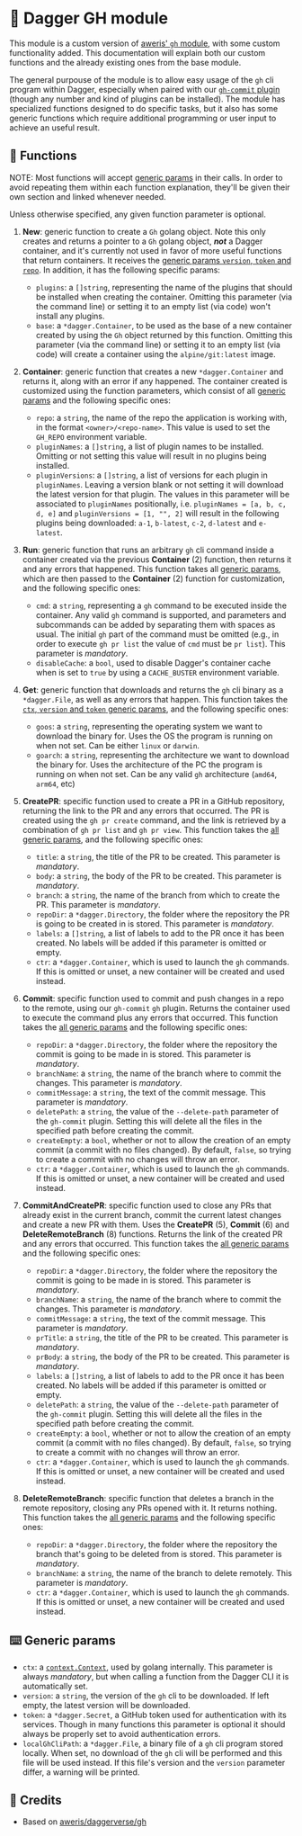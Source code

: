 # 🚀 Dagger GH module

This module is a custom version of [aweris' `gh` module](https://github.com/aweris/daggerverse), with some custom functionality added. This documentation will explain both our custom functions and the already existing ones from the base module.

The general purpouse of the module is to allow easy usage of the `gh` cli program within Dagger, especially when paired with our [`gh-commit` plugin](https://github.com/prefapp/gh-commit) (though any number and kind of plugins can be installed). The module has specialized functions designed to do specific tasks, but it also has some generic functions which require additional programming or user input to achieve an useful result.

## 🔨 Functions

NOTE: Most functions will accept [generic params](#generic-params) in their calls. In order to avoid repeating them within each function explanation, they'll be given their own section and linked whenever needed.

Unless otherwise specified, any given function parameter is optional.

1. **New**: generic function to create a `Gh` golang object. Note this only creates and returns a pointer to a `Gh` golang object, **_not_** a Dagger container, and it's currently not used in favor of more useful functions that return containers. It receives the [generic params `version`, `token` and `repo`](#generic-params). In addition, it has the following specific params:
    - `plugins`: a `[]string`, representing the name of the plugins that should be installed when creating the container. Omitting this parameter (via the command line) or setting it to an empty list (via code) won't install any plugins.
    - `base`: a `*dagger.Container`, to be used as the base of a new container created by using the `Gh` object returned by this function. Omitting this parameter (via the command line) or setting it to an empty list (via code) will create a container using the `alpine/git:latest` image.

2. **Container**: generic function that creates a new `*dagger.Container` and returns it, along with an error if any happened. The container created is customized using the function parameters, which consist of all [generic params](#generic-params) and the following specific ones:
    - `repo`: a `string`, the name of the repo the application is working with, in the format `<owner>/<repo-name>`. This value is used to set the `GH_REPO` environment variable.
    - `pluginNames`: a `[]string`, a list of plugin names to be installed. Omitting or not setting this value will result in no plugins being installed.
    - `pluginVersions`: a `[]string`, a list of versions for each plugin in `pluginNames`. Leaving a version blank or not setting it will download the latest version for that plugin. The values in this parameter will be associated to `pluginNames` positionally, i.e. `pluginNames = [a, b, c, d, e]` and `pluginVersions = [1, "", 2]` will result in the following plugins being downloaded: `a-1`, `b-latest`, `c-2`, `d-latest` and `e-latest`.

3. **Run**: generic function that runs an arbitrary `gh` cli command inside a container created via the previous **Container** (2) function, then returns it and any errors that happened. This function takes  all [generic params](#generic-params), which are then passed to the **Container** (2) function for customization, and the following specific ones:
    - `cmd`: a `string`, representing a `gh` command to be executed inside the container. Any valid `gh` command is supported, and parameters and subcommands can be added by separating them with spaces as usual. The initial `gh` part of the command must be omitted (e.g., in order to execute `gh pr list` the value of `cmd` must be `pr list`). This parameter is *mandatory*.
    - `disableCache`: a `bool`, used to disable Dagger's container cache when is set to `true` by using a `CACHE_BUSTER` environment variable.

4. **Get**: generic function that downloads and returns the `gh` cli binary as a `*dagger.File`, as well as any errors that happen. This function takes the [`ctx`, `version` and `token` generic params](#generic-params), and the following specific ones:
    - `goos`: a `string`, representing the operating system we want to download the binary for. Uses the OS the program is running on when not set. Can be either `linux` or `darwin`.
    - `goarch`: a `string`, representing the architecture we want to download the binary for. Uses the architecture of the PC the program is running on when not set. Can be any valid `gh` architecture (`amd64`, `arm64`, etc)

5. **CreatePR**: specific function used to create a PR in a GitHub repository, returning the link to the PR and any errors that occurred. The PR is created using the `gh pr create` command, and the link is retrieved by a combination of `gh pr list` and `gh pr view`. This function takes the [all generic params](#generic-params), and the following specific ones:
    - `title`: a `string`, the title of the PR to be created. This parameter is *mandatory*.
    - `body`: a `string`, the body of the PR to be created. This parameter is *mandatory*.
    - `branch`: a `string`, the name of the branch from which to create the PR. This parameter is *mandatory*.
    - `repoDir`: a `*dagger.Directory`, the folder where the repository the PR is going to be created in is stored. This parameter is *mandatory*.
    - `labels`: a `[]string`, a list of labels to add to the PR once it has been created. No labels will be added if this parameter is omitted or empty.
    - `ctr`: a `*dagger.Container`, which is used to launch the `gh` commands. If this is omitted or unset, a new container will be created and used instead.

6. **Commit**: specific function used to commit and push changes in a repo to the remote, using our `gh-commit` `gh` plugin. Returns the container used to execute the command plus any errors that occurred. This function takes the [all generic params](#generic-params) and the following specific ones:
    - `repoDir`: a `*dagger.Directory`, the folder where the repository the commit is going to be made in is stored. This parameter is *mandatory*.
    - `branchName`: a `string`, the name of the branch where to commit the changes. This parameter is *mandatory*.
    - `commitMessage`: a `string`, the text of the commit message. This parameter is *mandatory*.
    - `deletePath`: a `string`, the value of the `--delete-path` parameter of the `gh-commit` plugin. Setting this will delete all the files in the specified path before creating the commit.
    - `createEmpty`: a `bool`, whether or not to allow the creation of an empty commit (a commit with no files changed). By default, `false`, so trying to create a commit with no changes will throw an error.
    - `ctr`: a `*dagger.Container`, which is used to launch the `gh` commands. If this is omitted or unset, a new container will be created and used instead.

7. **CommitAndCreatePR**: specific function used to close any PRs that already exist in the current branch, commit the current latest changes and create a new PR with them. Uses the **CreatePR** (5), **Commit** (6) and **DeleteRemoteBranch** (8) functions. Returns the link of the created PR and any errors that occurred. This function takes the [all generic params](#generic-params) and the following specific ones:
    - `repoDir`: a `*dagger.Directory`, the folder where the repository the commit is going to be made in is stored. This parameter is *mandatory*.
    - `branchName`: a `string`, the name of the branch where to commit the changes. This parameter is *mandatory*.
    - `commitMessage`: a `string`, the text of the commit message. This parameter is *mandatory*.
    - `prTitle`: a `string`, the title of the PR to be created. This parameter is *mandatory*.
    - `prBody`: a `string`, the body of the PR to be created. This parameter is *mandatory*.
    - `labels`: a `[]string`, a list of labels to add to the PR once it has been created. No labels will be added if this parameter is omitted or empty.
    - `deletePath`: a `string`, the value of the `--delete-path` parameter of the `gh-commit` plugin. Setting this will delete all the files in the specified path before creating the commit.
    - `createEmpty`: a `bool`, whether or not to allow the creation of an empty commit (a commit with no files changed). By default, `false`, so trying to create a commit with no changes will throw an error.
    - `ctr`: a `*dagger.Container`, which is used to launch the `gh` commands. If this is omitted or unset, a new container will be created and used instead.

8. **DeleteRemoteBranch**: specific function that deletes a branch in the remote repository, closing any PRs opened with it. It returns nothing.  This function takes the [all generic params](#generic-params) and the following specific ones:
    - `repoDir`: a `*dagger.Directory`, the folder where the repository the branch that's going to be deleted from is stored. This parameter is *mandatory*.
    - `branchName`: a `string`, the name of the branch to delete remotely. This parameter is *mandatory*.
    - `ctr`: a `*dagger.Container`, which is used to launch the `gh` commands. If this is omitted or unset, a new container will be created and used instead.


## ⌨️  Generic params

- `ctx`: a [`context.Context`](https://pkg.go.dev/context), used by golang internally. This parameter is always *mandatory*, but when calling a function from the Dagger CLI it is automatically set.
- `version`: a `string`, the version of the `gh` cli to be downloaded. If left empty, the latest version will be downloaded.
- `token`: a `*dagger.Secret`, a GitHub token used for authentication with its services. Though in many functions this parameter is optional it should always be properly set to avoid authentication errors.
- `localGhCliPath`: a `*dagger.File`, a binary file of a `gh` cli program stored locally. When set, no download of the `gh` cli will be performed and this file will be used instead. If this file's version and the `version` parameter differ, a warning will be printed.

## 📃 Credits

- Based on [aweris/daggerverse/gh](https://daggerverse.dev/mod/github.com/aweris/daggerverse/gh)
